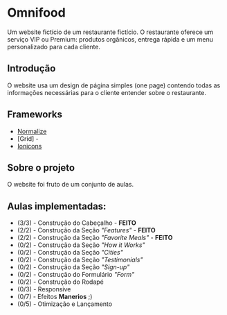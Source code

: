 
# Omnifood

Um website fictício de um restaurante fictício. O restaurante oferece um serviço VIP ou Premium: produtos orgânicos, entrega rápida e um menu personalizado para cada cliente.

## Introdução

O website usa um design de página simples (one page) contendo todas as informações necessárias para o cliente entender sobre o restaurante.

## Frameworks

* [Normalize](http://necolas.github.io/normalize.css/)
* [Grid] - 
* [Ionicons](http://ionicons.com)

## Sobre o projeto

O website foi fruto de um conjunto de aulas.

## Aulas implementadas:

* (3/3) - Construção do Cabeçalho - **FEITO**
* (2/2) - Construção da Seção *"Features"* - **FEITO**
* (2/2) - Construção da Seção *"Favorite Meals"* - **FEITO**
* (0/2) - Construção da Seção *"How it Works"*
* (0/2) - Construção da Seção *"Cities"*
* (0/2) - Construção da Seção *"Testimonials"*
* (0/2) - Construção da Seção *"Sign-up"*
* (0/2) - Construção do Formulário *"Form"*
* (0/2) - Construção do Rodapé
* (0/3) - Responsive
* (0/7) - Efeitos **Manerios** ;) 
* (0/5) - Otimização e Lançamento
